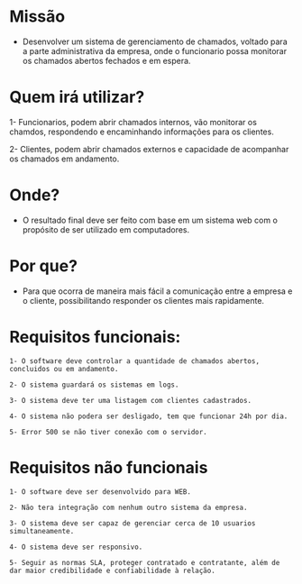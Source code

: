 # Missão

* Desenvolver um sistema de gerenciamento de chamados, voltado para a parte administrativa da empresa, onde o funcionario possa monitorar os chamados abertos fechados e em espera.

# Quem irá utilizar?

1- Funcionarios, podem abrir chamados internos, vão monitorar os chamdos, respondendo e encaminhando informações para os clientes.

2- Clientes, podem abrir chamados externos e capacidade de acompanhar os chamados em andamento.

# Onde?

* O resultado final deve ser feito com base em um sistema web com o propósito de ser utilizado em computadores.

# Por que?

* Para que ocorra de maneira mais fácil a comunicação entre a empresa e o cliente, possibilitando responder os clientes mais rapidamente.

# Requisitos funcionais:
```
1- O software deve controlar a quantidade de chamados abertos, concluidos ou em andamento.

2- O sistema guardará os sistemas em logs.

3- O sistema deve ter uma listagem com clientes cadastrados.

4- O sistema não podera ser desligado, tem que funcionar 24h por dia.

5- Error 500 se não tiver conexão com o servidor.
```
# Requisitos não funcionais
```
1- O software deve ser desenvolvido para WEB.

2- Não tera integração com nenhum outro sistema da empresa.

3- O sistema deve ser capaz de gerenciar cerca de 10 usuarios simultaneamente.

4- O sistema deve ser responsivo.

5- Seguir as normas SLA, proteger contratado e contratante, além de dar maior credibilidade e confiabilidade à relação.
```
